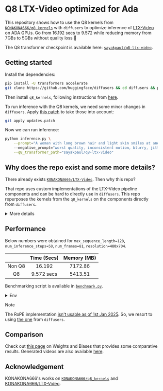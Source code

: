 # Q8 LTX-Video optimized for Ada

This repository shows how to use the Q8 kernels from [`KONAKONA666/q8_kernels`](https://github.com/KONAKONA666/q8_kernels) with `diffusers` to optimize inference of [LTX-Video](https://huggingface.co/Lightricks/LTX-Video) on ADA GPUs. Go from 16.192 secs to 9.572 while reducing memory from 7GBs to 5GBs without quality loss 🤪

The Q8 transformer checkpoint is available here: [`sayakpaul/q8-ltx-video`](https://hf.co/sayakpaul/q8-ltx-video).

## Getting started

Install the dependencies:

```bash
pip install -U transformers accelerate
git clone https://github.com/huggingface/diffusers && cd diffusers && pip install -e . && cd ..
```

Then install `q8_kernels`, following instructions from [here](https://github.com/KONAKONA666/q8_kernels/?tab=readme-ov-file#installation).

To run inference with the Q8 kernels, we need some minor changes in `diffusers`. Apply [this patch](https://github.com/sayakpaul/q8-ltx-video/blob/368f549ca5136daf89049c9efe32748e73aca317/updates.patch) to take those into account:

```bash
git apply updates.patch
```

Now we can run inference:

```bash
python inference.py \
    --prompt="A woman with long brown hair and light skin smiles at another woman with long blonde hair. The woman with brown hair wears a black jacket and has a small, barely noticeable mole on her right cheek. The camera angle is a close-up, focused on the woman with brown hair's face. The lighting is warm and natural, likely from the setting sun, casting a soft glow on the scene. The scene appears to be real-life footage"
    --negative_prompt="worst quality, inconsistent motion, blurry, jittery, distorted" \
    --q8_transformer_path="sayakpaul/q8-ltx-video"
```

## Why does the repo exist and some more details?

There already exists [`KONAKONA666/LTX-Video`](https://github.com/KONAKONA666/LTX-Video). Then why this repo?

That repo uses custom implementations of the LTX-Video pipeline components and can be hard to directly use in `diffusers`. This repo repurposes the kernels from the `q8_kernels` on the components directly from `diffusers`.

<details>
<summary>More details</summary>

We do this by first converting the state dict of the original [LTX-Video transformer](https://huggingface.co/Lightricks/LTX-Video/tree/main/transformer). This includes FP8 quantization. This process also requires replacing:

* linear layers of the model
* RMSNorms of the model
* GELUs of the model

before the converted state dict is loaded into the model. Some layer params are kept in FP32 and some layers are not even quantized. Replacement utilities are in [`q8_ltx.py`](./q8_ltx.py).

The model can then be serialized. The conversion and serialization are coded in [`conversion_utils.py`](./conversion_utils.py).

During loading the model and using it for inference, we:

* initialize the transformer model under a "meta" device
* follow the same layer replacement scheme as detailed above
* populate the converted state dict

Refer [here](https://github.com/sayakpaul/q8-ltx-video/blob/368f549ca5136daf89049c9efe32748e73aca317/inference.py#L48) more details. Additionally, we leverage [flash-attention implementation](https://github.com/sayakpaul/q8-ltx-video/blob/368f549ca5136daf89049c9efe32748e73aca317/q8_attention_processors.py#L44) from `q8_kernels` which provides further speedup.

</details>

## Performance

Below numbers were obtained for `max_sequence_length=128`, `num_inference_steps=50`, `num_frames=81`, `resolution=480x704`.


|  | **Time (Secs)** | **Memory (MB)** |
|:-----------:|:-----------:|:-----------:|
| Non Q8  | 16.192 | 7172.86  |
| Q8  | 9.572 secs  | 5413.51  |

Benchmarking script is available in [`benchmark.py`](./benchmark.py).

<details>
<summary>Env</summary>

```bash
+-----------------------------------------------------------------------------------------+
| NVIDIA-SMI 560.35.05              Driver Version: 560.35.05      CUDA Version: 12.6     |
|-----------------------------------------+------------------------+----------------------+
| GPU  Name                 Persistence-M | Bus-Id          Disp.A | Volatile Uncorr. ECC |
| Fan  Temp   Perf          Pwr:Usage/Cap |           Memory-Usage | GPU-Util  Compute M. |
|                                         |                        |               MIG M. |
|=========================================+========================+======================|
|   0  NVIDIA GeForce RTX 4090        Off |   00000000:01:00.0 Off |                  Off |
|  0%   46C    P8             18W /  450W |       2MiB /  24564MiB |      0%      Default |
|                                         |                        |                  N/A |
+-----------------------------------------+------------------------+----------------------+
```

`diffusers-cli env`:

```bash
- 🤗 Diffusers version: 0.33.0.dev0
- Platform: Linux-6.8.0-49-generic-x86_64-with-glibc2.39
- Running on Google Colab?: No
- Python version: 3.10.12
- PyTorch version (GPU?): 2.5.1+cu124 (True)
- Flax version (CPU?/GPU?/TPU?): not installed (NA)
- Jax version: not installed
- JaxLib version: not installed
- Huggingface_hub version: 0.27.0
- Transformers version: 4.47.1
- Accelerate version: 1.2.1
- PEFT version: 0.13.2
- Bitsandbytes version: 0.44.1
- Safetensors version: 0.4.4
- xFormers version: 0.0.29.post1
- Accelerator: NVIDIA GeForce RTX 4090, 24564 MiB
NVIDIA GeForce RTX 4090, 24564 MiB
- Using GPU in script?: <fill in>
- Using distributed or parallel set-up in script?: <fill in>
```

</details>

> [!NOTE]
> The RoPE implementation [isn't usable as of 1st Jan 2025](https://github.com/KONAKONA666/q8_kernels/blob/9cee3f3d4ca5ec8ab463179be32c8001e31f8f33/q8_kernels/functional/rope.py#L26). So, we resort to using [the one](https://github.com/huggingface/diffusers/blob/91008aabc4b8dbd96a356ab6f457f3bd84b10e8b/src/diffusers/models/transformers/transformer_ltx.py#L464) from `diffusers`.


## Comparison

Check out [this page](https://wandb.ai/sayakpaul/q8-ltx-video/runs/89h6ac5) on Weights and Biases that provides some comparative results. Generated videos are also available [here](./videos/).

## Acknowledgement

KONAKONA666's works on [`KONAKONA666/q8_kernels`](https://github.com/KONAKONA666/q8_kernels) and [KONAKONA666/LTX-Video](https://github.com/KONAKONA666/LTX-Video).

